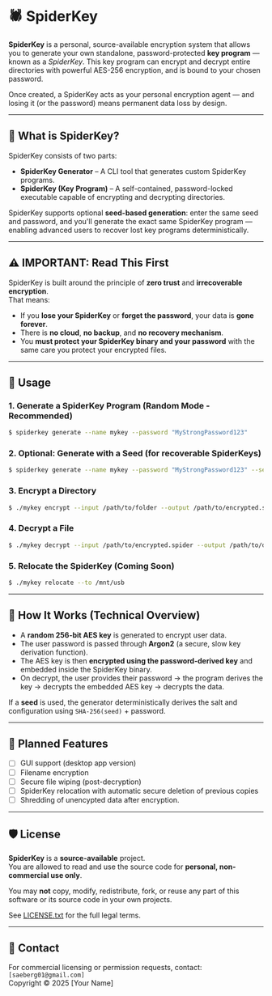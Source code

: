# 🕷️ SpiderKey

**SpiderKey** is a personal, source-available encryption system that allows you to generate your own standalone, password-protected **key program** — known as a *SpiderKey*. This key program can encrypt and decrypt entire directories with powerful AES-256 encryption, and is bound to your chosen password. 

Once created, a SpiderKey acts as your personal encryption agent — and losing it (or the password) means permanent data loss by design.

---

## 🔐 What is SpiderKey?

SpiderKey consists of two parts:

- **SpiderKey Generator** – A CLI tool that generates custom SpiderKey programs.
- **SpiderKey (Key Program)** – A self-contained, password-locked executable capable of encrypting and decrypting directories.

SpiderKey supports optional **seed-based generation**: enter the same seed and password, and you'll generate the exact same SpiderKey program — enabling advanced users to recover lost key programs deterministically.

---

## ⚠️ IMPORTANT: Read This First

SpiderKey is built around the principle of **zero trust** and **irrecoverable encryption**.  
That means:

- If you **lose your SpiderKey** or **forget the password**, your data is **gone forever**.
- There is **no cloud**, **no backup**, and **no recovery mechanism**.
- You **must protect your SpiderKey binary and your password** with the same care you protect your encrypted files.

---

## 🚀 Usage

### 1. Generate a SpiderKey Program (Random Mode - Recommended)
```bash
$ spiderkey generate --name mykey --password "MyStrongPassword123"
```

### 2. Optional: Generate with a Seed (for recoverable SpiderKeys)
```bash
$ spiderkey generate --name mykey --password "MyStrongPassword123" --seed "correct horse battery staple"
```

### 3. Encrypt a Directory
```bash
$ ./mykey encrypt --input /path/to/folder --output /path/to/encrypted.spider
```

### 4. Decrypt a File
```bash
$ ./mykey decrypt --input /path/to/encrypted.spider --output /path/to/decrypted_folder
```

### 5. Relocate the SpiderKey (Coming Soon)
```bash
$ ./mykey relocate --to /mnt/usb
```

---

## 🔧 How It Works (Technical Overview)

- A **random 256-bit AES key** is generated to encrypt user data.
- The user password is passed through **Argon2** (a secure, slow key derivation function).
- The AES key is then **encrypted using the password-derived key** and embedded inside the SpiderKey binary.
- On decrypt, the user provides their password → the program derives the key → decrypts the embedded AES key → decrypts the data.

If a **seed** is used, the generator deterministically derives the salt and configuration using `SHA-256(seed)` + password.

---

## 🧪 Planned Features

- [ ] GUI support (desktop app version)
- [ ] Filename encryption
- [ ] Secure file wiping (post-decryption)
- [ ] SpiderKey relocation with automatic secure deletion of previous copies
- [ ] Shredding of unencypted data after encryption.

---

## 🛡 License

**SpiderKey** is a **source-available** project.  
You are allowed to read and use the source code for **personal, non-commercial use only**.

You may **not** copy, modify, redistribute, fork, or reuse any part of this software or its source code in your own projects.

See [LICENSE.txt](./LICENSE.txt) for the full legal terms.

---

## 📩 Contact

For commercial licensing or permission requests, contact:  
`[saeberg01@gmail.com]`  
Copyright © 2025 [Your Name]